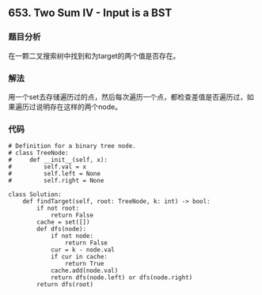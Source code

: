 ## 653. Two Sum IV - Input is a BST

### 题目分析
在一颗二叉搜索树中找到和为target的两个值是否存在。

### 解法
用一个set去存储遍历过的点，然后每次遍历一个点，都检查差值是否遍历过，如果遍历过说明存在这样的两个node。

### 代码
```
# Definition for a binary tree node.
# class TreeNode:
#     def __init__(self, x):
#         self.val = x
#         self.left = None
#         self.right = None

class Solution:
    def findTarget(self, root: TreeNode, k: int) -> bool:
        if not root:
            return False
        cache = set([])
        def dfs(node):
            if not node:
                return False
            cur = k - node.val
            if cur in cache:
                return True
            cache.add(node.val)
            return dfs(node.left) or dfs(node.right)
        return dfs(root)
```
